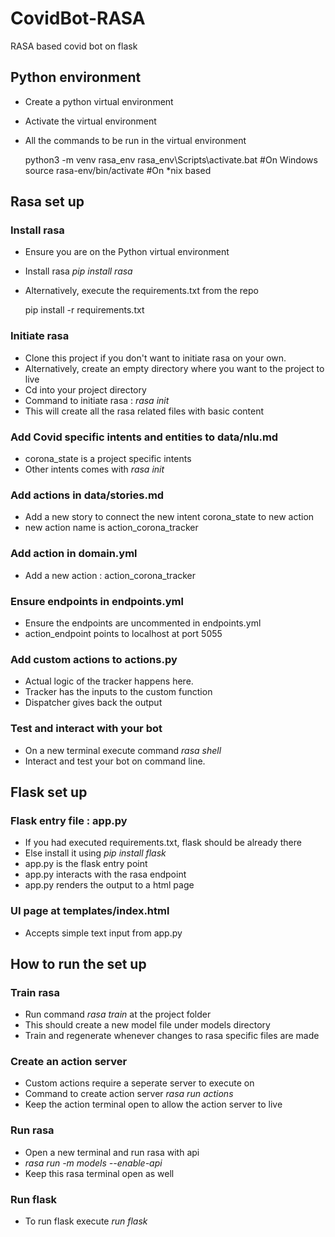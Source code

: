 # CovidBot-RASA
RASA based covid bot on flask

## Python environment
 
  - Create a python virtual environment
  - Activate the virtual environment
  - All the commands to be run in the virtual environment

    python3 -m venv rasa_env
    rasa_env\Scripts\activate.bat #On Windows
    source rasa-env/bin/activate #On *nix based

## Rasa set up 
 
### Install rasa

  - Ensure you are on the Python virtual environment
  - Install rasa *pip install rasa*
  - Alternatively, execute the requirements.txt from the repo

    pip install -r requirements.txt

### Initiate rasa

   - Clone this project if you don't want to initiate rasa on your own.
   - Alternatively, create an empty directory where you want to the project to live
   - Cd  into your project directory
   - Command to initiate rasa :  *rasa init*
   - This will create all the rasa related files with basic content

### Add Covid specific intents and entities to data/nlu.md

   - corona_state is a project specific intents
   - Other intents comes with *rasa init*  

### Add actions in data/stories.md
   
   - Add a new story to connect the new intent corona_state to new action
   - new action name is action_corona_tracker

### Add action in domain.yml

   - Add a new action : action_corona_tracker

### Ensure endpoints in endpoints.yml

   - Ensure the endpoints are uncommented in endpoints.yml
   - action_endpoint points to localhost at port 5055

### Add custom actions to actions.py

   - Actual logic of the tracker happens here.
   - Tracker has the inputs to the custom function
   - Dispatcher gives back the output

### Test and interact with your bot
 
   - On a new terminal execute command *rasa shell*
   - Interact and test your bot on command line.

## Flask set up

### Flask entry file : app.py

   - If you had executed requirements.txt, flask should be already there
   - Else install it using *pip install flask*
   - app.py is the flask entry point
   - app.py interacts with the rasa endpoint
   - app.py renders the output to a html page

### UI page at templates/index.html

   - Accepts simple text input from app.py

## How to run the set up

### Train rasa

   - Run command *rasa train* at the project folder
   - This should create a new model file under models directory
   - Train and regenerate whenever changes to rasa specific files are made 

### Create an action server

   - Custom actions require a seperate server to execute on
   - Command to create action server *rasa run actions*
   - Keep the action terminal open to allow the action server to live

### Run rasa

   - Open a new terminal and run rasa with api
   - *rasa run -m models --enable-api*
   - Keep this rasa terminal open as well

### Run flask

   - To run flask execute *run flask*

